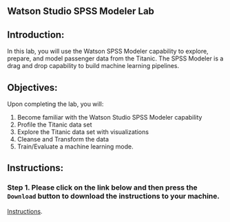 ## Watson Studio SPSS Modeler Lab

## Introduction: 

In this lab, you will use the Watson SPSS Modeler capability to explore, prepare, and model passenger data from the Titanic. The SPSS Modeler is a drag and drop capability to build machine learning pipelines. 

## Objectives: 

Upon completing the lab, you will:

1. Become familiar with the Watson Studio SPSS Modeler capability
2. Profile the Titanic data set 
3. Explore the Titanic data set with visualizations
4. Cleanse and Transform the data 
5. Train/Evaluate a machine learning mode. 

## Instructions:

### Step 1.  Please click on the link below and then press the `Download` button to download the instructions to your machine.

[Instructions](https://github.com/bleonardb3/WM/blob/master/Lab-2/titanic-spss-modeler-edits%201.4.pdf). 



